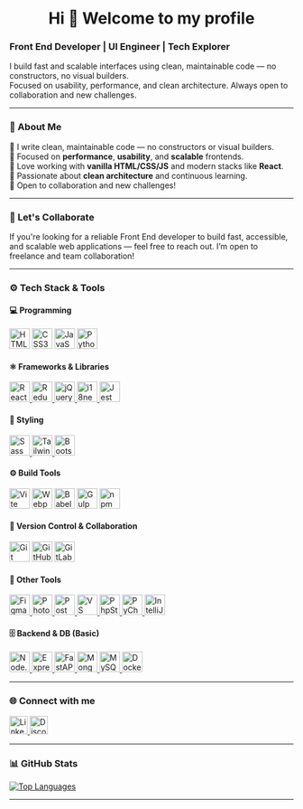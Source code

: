 <h1 align="center">Hi 👋 Welcome to my profile</h1>
<h3>Front End Developer | UI Engineer | Tech Explorer</h3>

<p>
  I build fast and scalable interfaces using clean, maintainable code — no constructors, no visual builders.<br />
  Focused on usability, performance, and clean architecture. Always open to collaboration and new challenges.
</p>

---

### 🚀 About Me

🔹 I write clean, maintainable code — no constructors or visual builders.  
🔹 Focused on **performance**, **usability**, and **scalable** frontends.  
🔹 Love working with **vanilla HTML/CSS/JS** and modern stacks like **React**.  
🔹 Passionate about **clean architecture** and continuous learning.  
🔹 Open to collaboration and new challenges!

---

### 🤝 Let's Collaborate

If you're looking for a reliable Front End developer to build fast, accessible, and scalable web applications — feel free to reach out. I’m open to freelance and team collaboration!

---

### ⚙️ Tech Stack & Tools

#### 💻 Programming
<p align="left">
  <img src="https://raw.githubusercontent.com/danielcranney/readme-generator/main/public/icons/skills/html5-colored.svg" width="36" alt="HTML5" />
  <img src="https://raw.githubusercontent.com/danielcranney/readme-generator/main/public/icons/skills/css3-colored.svg" width="36" alt="CSS3" />
  <img src="https://raw.githubusercontent.com/danielcranney/readme-generator/main/public/icons/skills/javascript-colored.svg" width="36" alt="JavaScript" />
  <img src="https://raw.githubusercontent.com/danielcranney/readme-generator/main/public/icons/skills/python-colored.svg" width="36" alt="Python" />
</p>

#### ⚛️ Frameworks & Libraries
<p align="left">
  <a href="https://reactjs.org/" target="_blank" rel="noreferrer">
    <img src="https://raw.githubusercontent.com/danielcranney/readme-generator/main/public/icons/skills/react-colored.svg" width="36" alt="React" />
  </a>
  <a href="https://redux.js.org/" target="_blank" rel="noreferrer">
    <img src="https://raw.githubusercontent.com/danielcranney/readme-generator/main/public/icons/skills/redux-colored.svg" width="36" alt="Redux" />
  </a>
  <a href="https://jquery.com/" target="_blank" rel="noreferrer">
    <img src="https://raw.githubusercontent.com/danielcranney/readme-generator/main/public/icons/skills/jquery-colored.svg" width="36" alt="jQuery" />
  </a>
  <a href="https://www.i18next.com/" target="_blank" rel="noreferrer">
    <img src="https://www.vectorlogo.zone/logos/i18next/i18next-icon.svg" width="36" alt="i18next" />
  </a>
  <a href="https://jestjs.io/" target="_blank" rel="noreferrer">
    <img src="https://www.svgrepo.com/show/353930/jest.svg" width="36" alt="Jest" />
  </a>
</p>

#### 🎨 Styling
<p align="left">
  <a href="https://sass-lang.com/" target="_blank" rel="noreferrer">
    <img src="https://raw.githubusercontent.com/danielcranney/readme-generator/main/public/icons/skills/sass-colored.svg" width="36" alt="Sass" />
  </a>
  <a href="https://tailwindcss.com/" target="_blank" rel="noreferrer">
    <img src="https://raw.githubusercontent.com/danielcranney/readme-generator/main/public/icons/skills/tailwindcss-colored.svg" width="36" alt="TailwindCSS" />
  </a>
  <a href="https://getbootstrap.com/" target="_blank" rel="noreferrer">
    <img src="https://icons.getbootstrap.com/assets/img/icons-hero.png" width="36" alt="Bootstrap" />
  </a>
</p>

#### ⚙️ Build Tools
<p align="left">
  <img src="https://raw.githubusercontent.com/danielcranney/readme-generator/main/public/icons/skills/vite-colored.svg" width="36" alt="Vite" />
  <img src="https://raw.githubusercontent.com/danielcranney/readme-generator/main/public/icons/skills/webpack-colored.svg" width="36" alt="Webpack" />
  <img src="https://cdn.jsdelivr.net/gh/devicons/devicon@latest/icons/babel/babel-original.svg" width="36" alt="Babel" />
  <img src="https://cdn.jsdelivr.net/gh/devicons/devicon/icons/gulp/gulp-plain.svg" width="36" alt="Gulp" />
  <img src="https://cdn.jsdelivr.net/gh/devicons/devicon/icons/npm/npm-original-wordmark.svg" width="36" alt="npm" />
</p>

#### 🔧 Version Control & Collaboration
<p align="left">
  <img src="https://cdn.jsdelivr.net/gh/devicons/devicon/icons/git/git-original.svg" width="36" alt="Git" />
  <img src="https://cdn2.iconfinder.com/data/icons/font-awesome/1792/github-1024.png" width="36" alt="GitHub" />
  <img src="https://cdn.jsdelivr.net/gh/devicons/devicon/icons/gitlab/gitlab-original.svg" width="36" alt="GitLab" />
</p>

#### 🧰 Other Tools
<p align="left">
  <a href="https://www.figma.com/" target="_blank" rel="noreferrer">
    <img src="https://raw.githubusercontent.com/danielcranney/readme-generator/main/public/icons/skills/figma-colored.svg" width="36" alt="Figma" />
  </a>
  <a href="https://www.adobe.com/uk/products/photoshop.html" target="_blank" rel="noreferrer">
    <img src="https://raw.githubusercontent.com/danielcranney/readme-generator/main/public/icons/skills/photoshop-colored-dark.svg" width="36" alt="Photoshop" />
  </a>
  <a href="https://www.postman.com/" target="_blank" rel="noreferrer">
    <img src="https://cdn.jsdelivr.net/gh/devicons/devicon/icons/postman/postman-original.svg" width="36" alt="Postman" />
  </a>
  <a href="https://code.visualstudio.com/" target="_blank" rel="noreferrer">
    <img src="https://cdn.jsdelivr.net/gh/devicons/devicon/icons/vscode/vscode-original.svg" width="36" alt="VS Code" />
  </a>
  <a href="https://www.jetbrains.com/phpstorm/" target="_blank" rel="noreferrer">
    <img src="https://www.svgrepo.com/show/354184/phpstorm.svg" width="36" alt="PhpStorm" />
  </a>
  <a href="https://www.jetbrains.com/pycharm/" target="_blank" rel="noreferrer">
    <img src="https://www.svgrepo.com/show/354237/pycharm.svg" width="36" alt="PyCharm" />
  </a>
  <a href="https://www.jetbrains.com/idea/" target="_blank" rel="noreferrer">
    <img src="https://www.svgrepo.com/show/353906/intellij-idea.svg" width="36" alt="IntelliJ IDEA" />
  </a>
</p>

#### 🗄️ Backend & DB (Basic)
<p align="left">
  <a href="https://nodejs.org/en/" target="_blank" rel="noreferrer">
    <img src="https://raw.githubusercontent.com/danielcranney/readme-generator/main/public/icons/skills/nodejs-colored.svg" width="36" alt="Node.js" />
  </a>
  <a href="https://expressjs.com/" target="_blank" rel="noreferrer">
    <img src="https://raw.githubusercontent.com/danielcranney/readme-generator/main/public/icons/skills/express-colored.svg" width="36" alt="Express" />
  </a>
  <a href="https://fastapi.tiangolo.com/" target="_blank" rel="noreferrer">
    <img src="https://raw.githubusercontent.com/danielcranney/readme-generator/main/public/icons/skills/fastapi-colored.svg" width="36" alt="FastAPI" />
  </a>
  <a href="https://www.mongodb.com/" target="_blank" rel="noreferrer">
    <img src="https://raw.githubusercontent.com/danielcranney/readme-generator/main/public/icons/skills/mongodb-colored.svg" width="36" alt="MongoDB" />
  </a>
  <a href="https://www.mysql.com/" target="_blank" rel="noreferrer">
    <img src="https://raw.githubusercontent.com/danielcranney/readme-generator/main/public/icons/skills/mysql-colored.svg" width="36" alt="MySQL" />
  </a>
  <a href="https://www.docker.com/" target="_blank" rel="noreferrer">
    <img src="https://www.svgrepo.com/show/349342/docker.svg" width="36" alt="Docker" />
  </a>
</p>

---

### 🌐 Connect with me

<p align="left">
  <a href="https://www.linkedin.com/in/oleksandr-lynnyk-517104295/" target="_blank">
    <img src="https://raw.githubusercontent.com/danielcranney/readme-generator/main/public/icons/socials/linkedin.svg" width="32" alt="LinkedIn" />
  </a>
  <a href="https://discord.com/users/lexandrl" target="_blank">
    <img src="https://raw.githubusercontent.com/danielcranney/readme-generator/main/public/icons/socials/discord.svg" width="32" alt="Discord" />
  </a>
</p>

---

### 📊 GitHub Stats

<p align="left">
  <a href="https://github.com/alex-lyn">
    <img src="https://github-readme-stats.vercel.app/api/top-langs/?username=alex-lyn&layout=compact&langs_count=10&title_color=0f172a&text_color=0f172a&bg_color=ffffff&hide_border=true&locale=en&custom_title=Top%20Languages" alt="Top Languages" />
  </a>
</p>

---


